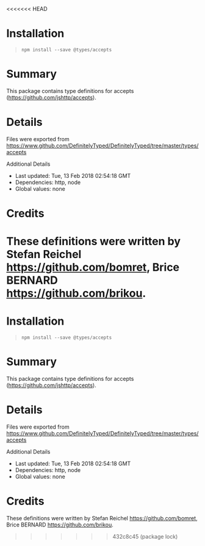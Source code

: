 <<<<<<< HEAD
# Installation
> `npm install --save @types/accepts`

# Summary
This package contains type definitions for accepts (https://github.com/jshttp/accepts).

# Details
Files were exported from https://www.github.com/DefinitelyTyped/DefinitelyTyped/tree/master/types/accepts

Additional Details
 * Last updated: Tue, 13 Feb 2018 02:54:18 GMT
 * Dependencies: http, node
 * Global values: none

# Credits
These definitions were written by Stefan Reichel <https://github.com/bomret>, Brice BERNARD <https://github.com/brikou>.
=======
# Installation
> `npm install --save @types/accepts`

# Summary
This package contains type definitions for accepts (https://github.com/jshttp/accepts).

# Details
Files were exported from https://www.github.com/DefinitelyTyped/DefinitelyTyped/tree/master/types/accepts

Additional Details
 * Last updated: Tue, 13 Feb 2018 02:54:18 GMT
 * Dependencies: http, node
 * Global values: none

# Credits
These definitions were written by Stefan Reichel <https://github.com/bomret>, Brice BERNARD <https://github.com/brikou>.
>>>>>>> 432c8c45 (package lock)
